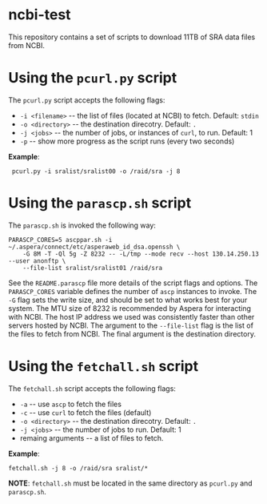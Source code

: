ncbi-test
=========

This repository contains a set of scripts to download 11TB of SRA data files from NCBI.

Using the `pcurl.py` script
===========================
The `pcurl.py` script accepts the following flags:
*  `-i <filename>`  -- the list of files (located at NCBI) to fetch.  Default: `stdin`
*  `-o <directory>` -- the destination direcotry.  Default: `.`
*  `-j <jobs>` -- the number of jobs, or instances of `curl`, to run.  Default: 1
*  `-p` -- show more progress as the script runs (every two seconds)

__Example__:

     pcurl.py -i sralist/sralist00 -o /raid/sra -j 8
     
     
Using the `parascp.sh` script
=============================
The `parascp.sh` is invoked the following way:

    PARASCP_CORES=5 ascppar.sh -i ~/.aspera/connect/etc/asperaweb_id_dsa.openssh \
        -G 8M -T -Ql 5g -Z 8232 -- -L/tmp --mode recv --host 130.14.250.13 --user anonftp \
        --file-list sralist/sralist01 /raid/sra

See the `README.parascp` file more details of the script flags and options.  The `PARASCP_CORES` variable defines the number of `ascp` instances to invoke.  The `-G` flag sets the write size, and should be set to what works best for your system.  The MTU size of 8232 is recommended by Aspera for interacting with NCBI.  The host IP address we used was consistently faster than other servers hosted by NCBI.  The argument to the `--file-list` flag is the list of the files to fetch from NCBI.  The final argument is the destination directory.

Using the `fetchall.sh` script
==============================
The `fetchall.sh` script accepts the following flags:
*  `-a` -- use `ascp` to fetch the files
*  `-c` -- use `curl` to fetch the files (default)
*  `-o <directory>` -- the destination direcotry.  Default: `.`
*  `-j <jobs>` -- the number of jobs to run.  Default: 1
*  remaing arguments  -- a list of files to fetch.

__Example__:

    fetchall.sh -j 8 -o /raid/sra sralist/* 

__NOTE__: `fetchall.sh` must be located in the same directory as `pcurl.py` and `parascp.sh`.
